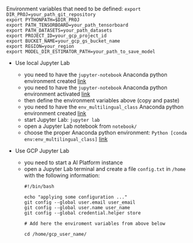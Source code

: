 Environment variables that need to be defined: 
`export DIR_PROJ=your_path_git_repository`  
`export PYTHONPATH=$DIR_PROJ`  
`export PATH_TENSORBOARD=your_path_tensorboard`  
`export PATH_DATASETS=your_path_datasets`  
`export PROJECT_ID=your_gcp_project_id`  
`export BUCKET_NAME=your_gcp_gs_bucket_name`  
`export REGION=your_region`  
`export MODEL_DIR_ESTIMATOR_PATH=your_path_to_save_model` 

- Use local Jupyter Lab
  - you need to have the `jupyter-notebook` Anaconda python environment created [link](local_jupyter_lab_installation.md) 
  - you need to have the `jupyter-notebook` Anaconda python environment activated [link](local_jupyter_lab_installation.md)
  - then define the environment variables above (copy and paste)
  - you need to have the `env_multilingual_class` Anaconda python environment created [link](local_jupyter_lab_installation.md) 
  - start Jupyter Lab:  `jupyter lab` 
  - open a Jupyter Lab notebook from `notebook/`
  - choose the proper Anaconda python environment:  `Python [conda env:env_multilingual_class]` [link](conda_env.md)

- Use GCP Jupyter Lab
  - you need to start a AI Platform instance
  - open a Jupyter Lab terminal and create a file `config.txt` in `/home` with the following information:
    ```
    #!/bin/bash
    
    echo "applying some configuration ..."
    git config --global user.email user_email
    git config --global user.name user_name
    git config --global credential.helper store
    
    # Add here the enviroment variables from above below
    
    cd /home/gcp_user_name/
    ```
